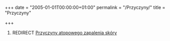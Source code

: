 +++
date = "2005-01-01T00:00:00+01:00"
permalink = "/Przyczyny/"
title = "Przyczyny"

+++

1.  REDIRECT [Przyczyny atopowego zapalenia skóry](/atopedia/Przyczyny_atopowego_zapalenia_skóry "wikilink")

